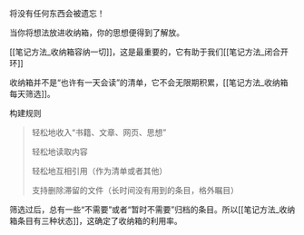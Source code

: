 将没有任何东西会被遗忘！

当你将想法放进收纳箱，你的思想便得到了解放。

[[笔记方法_收纳箱容纳一切]]，这是最重要的，它有助于我们[[笔记方法_闭合开环]]

收纳箱并不是“也许有一天会读”的清单，它不会无限期积累，[[笔记方法_收纳箱每天筛选]]。

构建规则
> 轻松地收入“书籍、文章、网页、思想”
> 
> 轻松地读取内容
> 
> 轻松地互相引用（作为清单或者其他）
> 
> 支持删除滞留的文件（长时间没有用到的条目，格外瞩目）

筛选过后，总有一些“不需要”或者“暂时不需要”归档的条目。所以[[笔记方法_收纳箱条目有三种状态]]，这确定了收纳箱的利用率。

